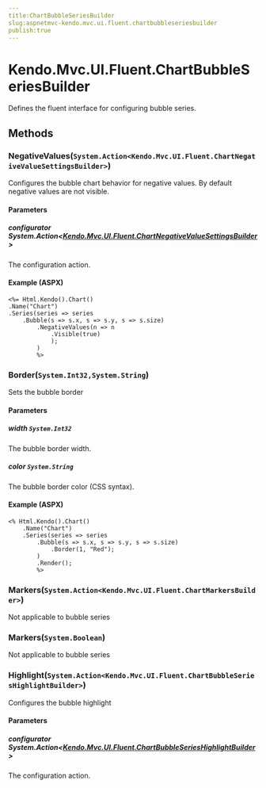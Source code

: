 ```yaml
---
title:ChartBubbleSeriesBuilder
slug:aspnetmvc-kendo.mvc.ui.fluent.chartbubbleseriesbuilder
publish:true
---
```


# Kendo.Mvc.UI.Fluent.ChartBubbleSeriesBuilder
Defines the fluent interface for configuring bubble series.



## Methods

### NegativeValues(`System.Action<Kendo.Mvc.UI.Fluent.ChartNegativeValueSettingsBuilder>`)
Configures the bubble chart behavior for negative values.
            By default negative values are not visible.


#### Parameters

##### configurator System.Action<[Kendo.Mvc.UI.Fluent.ChartNegativeValueSettingsBuilder](/api/wrappers/aspnet-mvc/Kendo.Mvc.UI.Fluent/ChartNegativeValueSettingsBuilder)>
The configuration action.




#### Example (ASPX)
    <%= Html.Kendo().Chart()
    .Name("Chart")
    .Series(series => series
        .Bubble(s => s.x, s => s.y, s => s.size)
            .NegativeValues(n => n
                .Visible(true)
                );
            )
            %>


### Border(`System.Int32,System.String`)
Sets the bubble border


#### Parameters

##### width `System.Int32`
The bubble border width.

##### color `System.String`
The bubble border color (CSS syntax).




#### Example (ASPX)
    <% Html.Kendo().Chart()
        .Name("Chart")
        .Series(series => series
            .Bubble(s => s.x, s => s.y, s => s.size)
                .Border(1, "Red");
            )
            .Render();
            %>


### Markers(`System.Action<Kendo.Mvc.UI.Fluent.ChartMarkersBuilder>`)
Not applicable to bubble series





### Markers(`System.Boolean`)
Not applicable to bubble series





### Highlight(`System.Action<Kendo.Mvc.UI.Fluent.ChartBubbleSeriesHighlightBuilder>`)
Configures the bubble highlight


#### Parameters

##### configurator System.Action<[Kendo.Mvc.UI.Fluent.ChartBubbleSeriesHighlightBuilder](/api/wrappers/aspnet-mvc/Kendo.Mvc.UI.Fluent/ChartBubbleSeriesHighlightBuilder)>
The configuration action.






